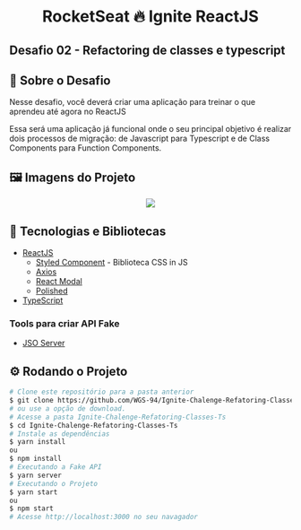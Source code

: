 <!-- Logotipo 
<div align="center">
  <img src="./Assets/ignite.png">
</div>-->

<!-- Title -->
<h1 align="center"> RocketSeat 🔥 Ignite ReactJS </h1>

<!-- Subtitle -->
<h2> Desafio 02 - Refactoring de classes e typescript </h2>

<!-- Badges 
<p align="center">
  <a href="https://rocketseat.com.br">
    <img alt="Made by Rocketseat" src="https://img.shields.io/badge/made%20by-Rocketseat-%2306b656?style=flat-square">
  </a>
  <img alt="GitHub language count" src="https://img.shields.io/github/languages/count/brunoemferreira/rocketseat-ignite-dt-money?color=%2304D361?style=flat-square">
  <img alt="Repository size" src="https://img.shields.io/github/repo-size/brunoemferreira/rocketseat-ignite-dt-money?style=flat-square">
  <img alt="GitHub last commit" src="https://img.shields.io/github/last-commit/brunoemferreira/rocketseat-ignite-dt-money?style=flat-square">
</p>-->

<!-- Sobre o Projeto -->
## 🚀 Sobre o Desafio
Nesse desafio, você deverá criar uma aplicação para treinar o que aprendeu até agora no ReactJS

Essa será uma aplicação já funcional onde o seu principal objetivo é realizar dois processos de migração: de Javascript para Typescript e de Class Components para Function Components.

<!--
## 🔖 Layout

Você pode visualizar o layout do projeto através [desse link](https://www.figma.com/file/0n0zDN7zbzhRbaEO74Xesx/ToDo-List/duplicate). Lembrando que você  precisa ter uma conta no [Figma](http://figma.com/) para acessá-lo.
-->

## 🖼️ Imagens do Projeto
<div align="center">
  <img src="https://user-images.githubusercontent.com/87288949/175750694-0d0d6c10-01af-435b-911a-40c10689ff49.PNG">
</div>

## 🧰 Tecnologias e Bibliotecas

* [ReactJS](https://pt-br.reactjs.org/tutorial/tutorial.html)
  * [Styled Component](https://www.npmjs.com/package/styled-components) - Biblioteca CSS in JS
  * [Axios](https://www.npmjs.com/package/axios)
  * [React Modal](https://www.npmjs.com/package/react-modal)
  * [Polished](https://www.npmjs.com/package/polished)
* [TypeScript](https://www.typescriptlang.org/)

### Tools para criar API Fake
 * [JSO Server]()

## ⚙️ Rodando o Projeto
```bash
# Clone este repositório para a pasta anterior
$ git clone https://github.com/WGS-94/Ignite-Chalenge-Refatoring-Classes-Ts
# ou use a opção de download.
# Acesse a pasta Ignite-Chalenge-Refatoring-Classes-Ts
$ cd Ignite-Chalenge-Refatoring-Classes-Ts
# Instale as dependências
$ yarn install
ou
$ npm install
# Executando a Fake API
$ yarn server
# Executando o Projeto
$ yarn start 
ou
$ npm start
# Acesse http://localhost:3000 no seu navagador
```
